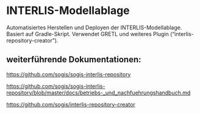 # INTERLIS-Modellablage

Automatisiertes Herstellen und Deployen der INTERLIS-Modellablage. Basiert auf Gradle-Skript. Verwendet GRETL und weiteres Plugin (“interlis-repository-creator”).

## weiterführende Dokumentationen:
https://github.com/sogis/sogis-interlis-repository

https://github.com/sogis/sogis-interlis-repository/blob/master/docs/betriebs-_und_nachfuehrungshandbuch.md

https://github.com/sogis/interlis-repository-creator

